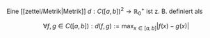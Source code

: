 Eine [[zettel/Metrik|Metrik]] $d : C([a, b])^2 \to \mathbb{R}_0^+$ ist z. B. definiert als

$$
	\forall f, g \in C([a, b]) : d(f, g) := \max_{x \in [a, b]} |f(x) - g(x)|
$$